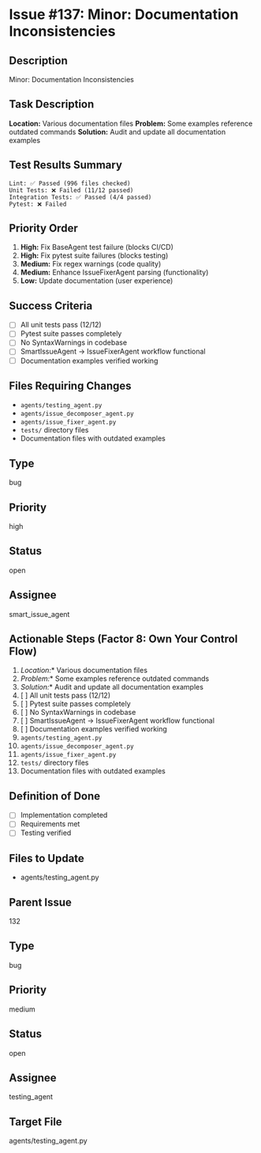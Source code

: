 # Issue #137: Minor: Documentation Inconsistencies

## Description
Minor: Documentation Inconsistencies

## Task Description  
**Location:** Various documentation files
**Problem:** Some examples reference outdated commands
**Solution:** Audit and update all documentation examples

## Test Results Summary
```
Lint: ✅ Passed (996 files checked)
Unit Tests: ❌ Failed (11/12 passed) 
Integration Tests: ✅ Passed (4/4 passed)
Pytest: ❌ Failed
```

## Priority Order
1. **High:** Fix BaseAgent test failure (blocks CI/CD)
2. **High:** Fix pytest suite failures (blocks testing)  
3. **Medium:** Fix regex warnings (code quality)
4. **Medium:** Enhance IssueFixerAgent parsing (functionality)
5. **Low:** Update documentation (user experience)

## Success Criteria
- [ ] All unit tests pass (12/12)
- [ ] Pytest suite passes completely
- [ ] No SyntaxWarnings in codebase
- [ ] SmartIssueAgent → IssueFixerAgent workflow functional
- [ ] Documentation examples verified working

## Files Requiring Changes
- `agents/testing_agent.py` 
- `agents/issue_decomposer_agent.py`
- `agents/issue_fixer_agent.py`
- `tests/` directory files
- Documentation files with outdated examples

## Type
bug

## Priority
high

## Status
open

## Assignee
smart_issue_agent

## Actionable Steps (Factor 8: Own Your Control Flow)
1. *Location:** Various documentation files
2. *Problem:** Some examples reference outdated commands
3. *Solution:** Audit and update all documentation examples
4. [ ] All unit tests pass (12/12)
5. [ ] Pytest suite passes completely
6. [ ] No SyntaxWarnings in codebase
7. [ ] SmartIssueAgent → IssueFixerAgent workflow functional
8. [ ] Documentation examples verified working
9. `agents/testing_agent.py`
10. `agents/issue_decomposer_agent.py`
11. `agents/issue_fixer_agent.py`
12. `tests/` directory files
13. Documentation files with outdated examples

## Definition of Done
- [ ] Implementation completed
- [ ] Requirements met
- [ ] Testing verified

## Files to Update
- agents/testing_agent.py

## Parent Issue
132

## Type
bug

## Priority
medium

## Status
open

## Assignee
testing_agent

## Target File
agents/testing_agent.py
